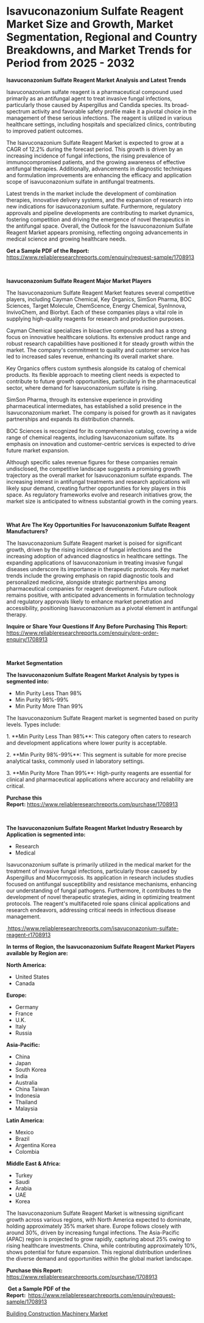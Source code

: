 <p><h1>Isavuconazonium Sulfate Reagent Market Size and Growth, Market Segmentation, Regional and Country Breakdowns, and Market Trends for Period from 2025 -  2032</h1></p><p><strong>Isavuconazonium Sulfate Reagent Market Analysis and Latest Trends</strong></p>
<p><p>Isavuconazonium sulfate reagent is a pharmaceutical compound used primarily as an antifungal agent to treat invasive fungal infections, particularly those caused by Aspergillus and Candida species. Its broad-spectrum activity and favorable safety profile make it a pivotal choice in the management of these serious infections. The reagent is utilized in various healthcare settings, including hospitals and specialized clinics, contributing to improved patient outcomes.</p><p>The Isavuconazonium Sulfate Reagent Market is expected to grow at a CAGR of 12.2% during the forecast period. This growth is driven by an increasing incidence of fungal infections, the rising prevalence of immunocompromised patients, and the growing awareness of effective antifungal therapies. Additionally, advancements in diagnostic techniques and formulation improvements are enhancing the efficacy and application scope of isavuconazonium sulfate in antifungal treatments.</p><p>Latest trends in the market include the development of combination therapies, innovative delivery systems, and the expansion of research into new indications for isavuconazonium sulfate. Furthermore, regulatory approvals and pipeline developments are contributing to market dynamics, fostering competition and driving the emergence of novel therapeutics in the antifungal space. Overall, the Outlook for the Isavuconazonium Sulfate Reagent Market appears promising, reflecting ongoing advancements in medical science and growing healthcare needs.</p></p>
<p><strong>Get a Sample PDF of the Report:&nbsp;</strong> <a href="https://www.reliableresearchreports.com/enquiry/request-sample/1708913?utm_campaign=3579&utm_medium=2&utm_source=Github&utm_content=ia&utm_term=27032025&utm_id=isavuconazonium-sulfate-reagent">https://www.reliableresearchreports.com/enquiry/request-sample/1708913</a></p>
<p>&nbsp;</p>
<p><strong>Isavuconazonium Sulfate Reagent Major Market Players</strong></p>
<p><p>The Isavuconazonium Sulfate Reagent Market features several competitive players, including Cayman Chemical, Key Organics, SimSon Pharma, BOC Sciences, Target Molecule, ChemScence, Energy Chemical, SynInnova, InvivoChem, and Biorbyt. Each of these companies plays a vital role in supplying high-quality reagents for research and production purposes.</p><p>Cayman Chemical specializes in bioactive compounds and has a strong focus on innovative healthcare solutions. Its extensive product range and robust research capabilities have positioned it for steady growth within the market. The company's commitment to quality and customer service has led to increased sales revenue, enhancing its overall market share.</p><p>Key Organics offers custom synthesis alongside its catalog of chemical products. Its flexible approach to meeting client needs is expected to contribute to future growth opportunities, particularly in the pharmaceutical sector, where demand for Isavuconazonium sulfate is rising.</p><p>SimSon Pharma, through its extensive experience in providing pharmaceutical intermediates, has established a solid presence in the Isavuconazonium market. The company is poised for growth as it navigates partnerships and expands its distribution channels. </p><p>BOC Sciences is recognized for its comprehensive catalog, covering a wide range of chemical reagents, including Isavuconazonium sulfate. Its emphasis on innovation and customer-centric services is expected to drive future market expansion.</p><p>Although specific sales revenue figures for these companies remain undisclosed, the competitive landscape suggests a promising growth trajectory as the overall market for Isavuconazonium sulfate expands. The increasing interest in antifungal treatments and research applications will likely spur demand, creating further opportunities for key players in this space. As regulatory frameworks evolve and research initiatives grow, the market size is anticipated to witness substantial growth in the coming years.</p></p>
<p>&nbsp;</p>
<p><strong>What Are The Key Opportunities For Isavuconazonium Sulfate Reagent Manufacturers?</strong></p>
<p><p>The Isavuconazonium Sulfate Reagent market is poised for significant growth, driven by the rising incidence of fungal infections and the increasing adoption of advanced diagnostics in healthcare settings. The expanding applications of Isavuconazonium in treating invasive fungal diseases underscore its importance in therapeutic protocols. Key market trends include the growing emphasis on rapid diagnostic tools and personalized medicine, alongside strategic partnerships among pharmaceutical companies for reagent development. Future outlook remains positive, with anticipated advancements in formulation technology and regulatory approvals likely to enhance market penetration and accessibility, positioning Isavuconazonium as a pivotal element in antifungal therapy.</p></p>
<p><strong>Inquire or Share Your Questions If Any Before Purchasing This Report:</strong> <a href="https://www.reliableresearchreports.com/enquiry/pre-order-enquiry/1708913?utm_campaign=3579&utm_medium=2&utm_source=Github&utm_content=ia&utm_term=27032025&utm_id=isavuconazonium-sulfate-reagent">https://www.reliableresearchreports.com/enquiry/pre-order-enquiry/1708913</a></p>
<p>&nbsp;</p>
<p><strong>Market Segmentation</strong></p>
<p><strong>The Isavuconazonium Sulfate Reagent Market Analysis by types is segmented into:</strong></p>
<p><ul><li>Min Purity Less Than 98%</li><li>Min Purity 98%-99%</li><li>Min Purity More Than 99%</li></ul></p>
<p><p>The Isavuconazonium Sulfate Reagent market is segmented based on purity levels. Types include: </p><p>1. **Min Purity Less Than 98%**: This category often caters to research and development applications where lower purity is acceptable.</p><p>   </p><p>2. **Min Purity 98%-99%**: This segment is suitable for more precise analytical tasks, commonly used in laboratory settings.</p><p>3. **Min Purity More Than 99%**: High-purity reagents are essential for clinical and pharmaceutical applications where accuracy and reliability are critical.</p></p>
<p><strong>Purchase this Report:&nbsp;</strong><a href="https://www.reliableresearchreports.com/purchase/1708913?utm_campaign=3579&utm_medium=2&utm_source=Github&utm_content=ia&utm_term=27032025&utm_id=isavuconazonium-sulfate-reagent">https://www.reliableresearchreports.com/purchase/1708913</a></p>
<p>&nbsp;</p>
<p><strong>The Isavuconazonium Sulfate Reagent Market Industry Research by Application is segmented into:</strong></p>
<p><ul><li>Research</li><li>Medical</li></ul></p>
<p><p>Isavuconazonium sulfate is primarily utilized in the medical market for the treatment of invasive fungal infections, particularly those caused by Aspergillus and Mucormycosis. Its application in research includes studies focused on antifungal susceptibility and resistance mechanisms, enhancing our understanding of fungal pathogens. Furthermore, it contributes to the development of novel therapeutic strategies, aiding in optimizing treatment protocols. The reagent's multifaceted role spans clinical applications and research endeavors, addressing critical needs in infectious disease management.</p></p>
<p><a href="https://www.reliableresearchreports.com/isavuconazonium-sulfate-reagent-r1708913?utm_campaign=3579&utm_medium=2&utm_source=Github&utm_content=ia&utm_term=27032025&utm_id=isavuconazonium-sulfate-reagent">&nbsp;https://www.reliableresearchreports.com/isavuconazonium-sulfate-reagent-r1708913</a></p>
<p><strong>In terms of Region, the Isavuconazonium Sulfate Reagent Market Players available by Region are:</strong></p>
<p>
    <p> <strong> North America: </strong>
        <ul>
            <li>United States</li>
            <li>Canada</li>
        </ul>
        </p> 
    <p> <strong> Europe: </strong>
        <ul>
            <li>Germany</li>
            <li>France</li>
            <li>U.K.</li>
            <li>Italy</li>
            <li>Russia</li>
        </ul>
        </p> 
    <p> <strong> Asia-Pacific: </strong>
        <ul>
            <li>China</li>
            <li>Japan</li>
            <li>South Korea</li>
            <li>India</li>
            <li>Australia</li>
            <li>China Taiwan</li>
            <li>Indonesia</li>
            <li>Thailand</li>
            <li>Malaysia</li>
        </ul>
        </p> 
    <p> <strong> Latin America: </strong>
        <ul>
            <li>Mexico</li>
            <li>Brazil</li>
            <li>Argentina Korea</li>
            <li>Colombia</li>
        </ul>
        </p> 
    <p> <strong> Middle East & Africa: </strong>
        <ul>
            <li>Turkey</li>
            <li>Saudi</li>
            <li>Arabia</li>
            <li>UAE</li>
            <li>Korea</li>
        </ul>
    </p>
    </p>
<p><p>The Isavuconazonium Sulfate Reagent Market is witnessing significant growth across various regions, with North America expected to dominate, holding approximately 35% market share. Europe follows closely with around 30%, driven by increasing fungal infections. The Asia-Pacific (APAC) region is projected to grow rapidly, capturing about 25% owing to rising healthcare investments. China, while contributing approximately 10%, shows potential for future expansion. This regional distribution underlines the diverse demand and opportunities within the global market landscape.</p></p>
<p><strong>Purchase this Report: </strong><a href="https://www.reliableresearchreports.com/purchase/1708913?utm_campaign=3579&utm_medium=2&utm_source=Github&utm_content=ia&utm_term=27032025&utm_id=isavuconazonium-sulfate-reagent">https://www.reliableresearchreports.com/purchase/1708913</a></p>
<p>&nbsp;<strong>Get a Sample PDF of the Report:&nbsp;&nbsp;</strong><a href="https://www.reliableresearchreports.com/enquiry/request-sample/1708913?utm_campaign=3579&utm_medium=2&utm_source=Github&utm_content=ia&utm_term=27032025&utm_id=isavuconazonium-sulfate-reagent">https://www.reliableresearchreports.com/enquiry/request-sample/1708913</a></p>
<p><strong></strong></p>
<p><p><a href="https://github.com/oshodikurc/Market-Research-Report-List-1/blob/main/building-construction-machinery-market.md?utm_campaign=3579&utm_medium=2&utm_source=Github&utm_content=ia&utm_term=27032025&utm_id=isavuconazonium-sulfate-reagent">Building Construction Machinery Market</a></p></p>